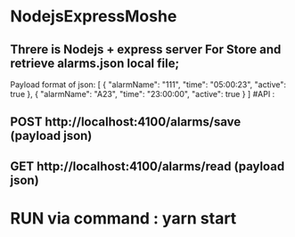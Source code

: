 # NodejsExpressMoshe

## Threre is Nodejs + express server For Store and retrieve alarms.json local file;

Payload format of json:
[
{
"alarmName": "111",
"time": "05:00:23",
"active": true
},
{
"alarmName": "A23",
"time": "23:00:00",
"active": true
}
]
#API :

## POST http://localhost:4100/alarms/save (payload json)

## GET http://localhost:4100/alarms/read (payload json)

# RUN via command : yarn start
